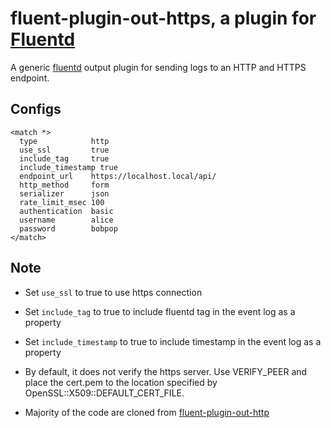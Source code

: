 # fluent-plugin-out-https, a plugin for [Fluentd](http://fluentd.org)

A generic [fluentd][1] output plugin for sending logs to an HTTP and HTTPS endpoint.

## Configs

    <match *>
      type            http
      use_ssl         true
      include_tag     true
      include_timestamp true
      endpoint_url    https://localhost.local/api/
      http_method     form 
      serializer      json
      rate_limit_msec 100
      authentication  basic
      username        alice
      password        bobpop
    </match>

## Note

* Set `use_ssl` to true to use https connection
* Set `include_tag` to true to include fluentd tag in the event log as a property 
* Set `include_timestamp` to true to include timestamp in the event log as a property
* By default, it does not verify the https server. Use VERIFY_PEER and place the cert.pem to the location specified by OpenSSL::X509::DEFAULT_CERT_FILE. 
* Majority of the code are cloned from  [fluent-plugin-out-http][2]

  [1]: http://fluentd.org/
  [2]: https://github.com/ento/fluent-plugin-out-http

